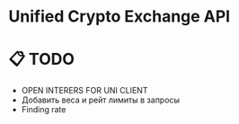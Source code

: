 # Unified Crypto Exchange API


# 📋 TODO
- OPEN INTERERS FOR UNI CLIENT
- Добавить веса и рейт лимиты в запросы
- Finding rate
